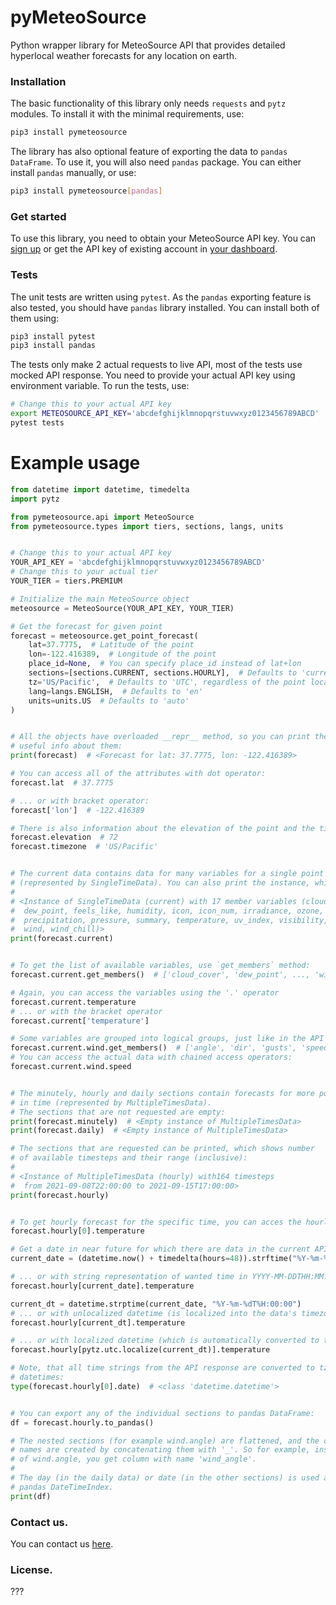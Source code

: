 pyMeteoSource
==========

Python wrapper library for MeteoSource API that provides detailed hyperlocal weather forecasts for any location on earth.


### Installation
The basic functionality of this library only needs `requests` and `pytz` modules. To install it with the minimal requirements, use:

```bash
pip3 install pymeteosource
```

The library has also optional feature of exporting the data to `pandas` `DataFrame`. To use it, you will also need `pandas` package. You can either install `pandas` manually, or use:

```bash
pip3 install pymeteosource[pandas]
```

### Get started

To use this library, you need to obtain your MeteoSource API key. You can [sign up](https://www.meteosource.com/client/sign-up) or get the API key of existing account in [your dashboard](https://www.meteosource.com/client).


### Tests
The unit tests are written using `pytest`. As the `pandas` exporting feature is also tested, you should have `pandas` library installed. You can install both of them using:
```bash
pip3 install pytest
pip3 install pandas
```

The tests only make 2 actual requests to live API, most of the tests use mocked API response. You need to provide your actual API key using environment variable. To run the tests, use:
```bash
# Change this to your actual API key
export METEOSOURCE_API_KEY='abcdefghijklmnopqrstuvwxyz0123456789ABCD'
pytest tests
```


# Example usage

```python
from datetime import datetime, timedelta
import pytz

from pymeteosource.api import MeteoSource
from pymeteosource.types import tiers, sections, langs, units


# Change this to your actual API key
YOUR_API_KEY = 'abcdefghijklmnopqrstuvwxyz0123456789ABCD'
# Change this to your actual tier
YOUR_TIER = tiers.PREMIUM

# Initialize the main MeteoSource object
meteosource = MeteoSource(YOUR_API_KEY, YOUR_TIER)

# Get the forecast for given point
forecast = meteosource.get_point_forecast(
    lat=37.7775,  # Latitude of the point
    lon=-122.416389,  # Longitude of the point
    place_id=None,  # You can specify place_id instead of lat+lon
    sections=[sections.CURRENT, sections.HOURLY],  # Defaults to 'current,hourly'
    tz='US/Pacific',  # Defaults to 'UTC', regardless of the point location
    lang=langs.ENGLISH,  # Defaults to 'en'
    units=units.US  # Defaults to 'auto'
)


# All the objects have overloaded __repr__ method, so you can print them to get
# useful info about them:
print(forecast)  # <Forecast for lat: 37.7775, lon: -122.416389>

# You can access all of the attributes with dot operator:
forecast.lat  # 37.7775

# ... or with bracket operator:
forecast['lon']  # -122.416389

# There is also information about the elevation of the point and the timezone
forecast.elevation  # 72
forecast.timezone  # 'US/Pacific'


# The current data contains data for many variables for a single point in time
# (represented by SingleTimeData). You can also print the instance, which gives:
#
# <Instance of SingleTimeData (current) with 17 member variables (cloud_cover,
#  dew_point, feels_like, humidity, icon, icon_num, irradiance, ozone,
#  precipitation, pressure, summary, temperature, uv_index, visibility,
#  wind, wind_chill)>
print(forecast.current)


# To get the list of available variables, use `get_members` method:
forecast.current.get_members()  # ['cloud_cover', 'dew_point', ..., 'wind_chill']

# Again, you can access the variables using the '.' operator
forecast.current.temperature
# ... or with the bracket operator
forecast.current['temperature']

# Some variables are grouped into logical groups, just like in the API response.
forecast.current.wind.get_members()  # ['angle', 'dir', 'gusts', 'speed']
# You can access the actual data with chained access operators:
forecast.current.wind.speed


# The minutely, hourly and daily sections contain forecasts for more points
# in time (represented by MultipleTimesData).
# The sections that are not requested are empty:
print(forecast.minutely)  # <Empty instance of MultipleTimesData>
print(forecast.daily)  # <Empty instance of MultipleTimesData>

# The sections that are requested can be printed, which shows number
# of available timesteps and their range (inclusive):
#
# <Instance of MultipleTimesData (hourly) with164 timesteps
#  from 2021-09-08T22:00:00 to 2021-09-15T17:00:00>
print(forecast.hourly)


# To get hourly forecast for the specific time, you can acces the hourly data with integer:
forecast.hourly[0].temperature

# Get a date in near future for which there are data in the current API response
current_date = (datetime.now() + timedelta(hours=48)).strftime("%Y-%m-%dT%H:00:00")

# ... or with string representation of wanted time in YYYY-MM-DDTHH:MM:SS format:
forecast.hourly[current_date].temperature

current_dt = datetime.strptime(current_date, "%Y-%m-%dT%H:00:00")
# ... or with unlocalized datetime (is localized into the data's timezone automatically):
forecast.hourly[current_dt].temperature

# ... or with localized datetime (which is automatically converted to the data's timezone)
forecast.hourly[pytz.utc.localize(current_dt)].temperature

# Note, that all time strings from the API response are converted to tz-aware
# datetimes:
type(forecast.hourly[0].date)  # <class 'datetime.datetime'>


# You can export any of the individual sections to pandas DataFrame:
df = forecast.hourly.to_pandas()

# The nested sections (for example wind.angle) are flattened, and the column
# names are created by concatenating them with '_'. So for example, instead
# of wind.angle, you get column with name 'wind_angle'.
#
# The day (in the daily data) or date (in the other sections) is used as
# pandas DateTimeIndex.
print(df)
```


### Contact us.

You can contact us [here](https://www.meteosource.com/contact).


### License.

???

